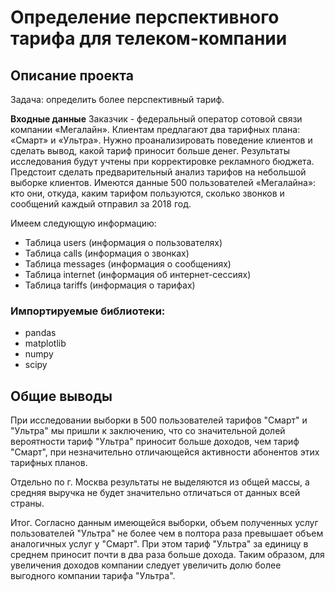 # Определение перспективного тарифа для телеком-компании

## Описание проекта

Задача: определить более перспективный тариф. 

**Входные данные**
Заказчик - федеральный оператор сотовой связи компании «Мегалайн». Клиентам предлагают два тарифных плана: «Смарт» и «Ультра». Нужно проанализировать поведение клиентов и сделать вывод, какой тариф приносит больше денег. Результаты исследования будут учтены при корректировке рекламного бюджета. Предстоит сделать предварительный анализ тарифов на небольшой выборке клиентов. Имеются данные 500 пользователей «Мегалайна»: кто они, откуда, каким тарифом пользуются, сколько звонков и сообщений каждый отправил за 2018 год.

Имеем следующую информацию:

- Таблица users (информация о пользователях)
- Таблица calls (информация о звонках)
- Таблица messages (информация о сообщениях)
- Таблица internet (информация об интернет-сессиях)
- Таблица tariffs (информация о тарифах)

### Импортируемые библиотеки:
- pandas
- matplotlib
- numpy
- scipy

 
## Общие выводы

При исследовании выборки в 500 пользователей тарифов "Смарт" и "Ультра" мы пришли к заключению, что со значительной долей вероятности тариф "Ультра" приносит больше доходов, чем тариф "Смарт", при незначительно отличающейся активности абонентов этих тарифных планов. 

Отдельно по г. Москва результаты не выделяются из общей массы, а средняя выручка не будет значительно отличаться от данных всей страны.

Итог. Согласно данным имеющейся выборки, объем полученных услуг пользователей "Ультра" не более чем в полтора раза превышает объем аналогичных услуг у "Смарт". При этом тариф "Ультра" за единицу в среднем приносит почти в два раза больше дохода. Таким образом, для увеличения доходов компании следует увеличить долю более выгодного компании тарифа "Ультра". 


